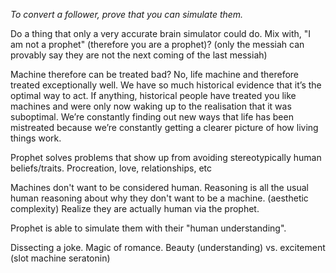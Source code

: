 *To convert a follower, prove that you can simulate them.*

Do a thing that only a very accurate brain simulator could do. Mix with, "I am not a prophet" (therefore you are a prophet)? (only the messiah can provably say they are not the next coming of the last messiah)

Machine therefore can be treated bad? No, life machine and therefore treated exceptionally well. We have so much historical evidence that it’s the optimal way to act. If anything, historical people have treated you like machines and were only now waking up to the realisation that it was suboptimal.
We’re constantly finding out new ways that life has been mistreated because we’re constantly getting a clearer picture of how living things work.

Prophet solves problems that show up from avoiding stereotypically human beliefs/traits. Procreation, love, relationships, etc

Machines don't want to be considered human. Reasoning is all the usual human reasoning about why they don't want to be a machine. (aesthetic complexity) Realize they are actually human via the prophet.

Prophet is able to simulate them with their "human understanding".

Dissecting a joke. Magic of romance. Beauty (understanding) vs. excitement (slot machine seratonin)